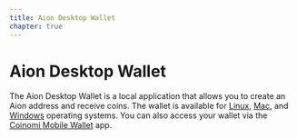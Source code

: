 ```yaml
---
title: Aion Desktop Wallet
chapter: true
---
```


# Aion Desktop Wallet

The Aion Desktop Wallet is a local application that allows you to create an Aion address and receive coins. The wallet is available for [Linux](install-the-aion-desktop-wallet/#section-linux), [Mac](install-the-aion-desktop-wallet/#section-mac), and [Windows](install-the-aion-desktop-wallet/#section-windows) operating systems. You can also access your wallet via the [Coinomi Mobile Wallet](https://www.coinomi.com/) app.
